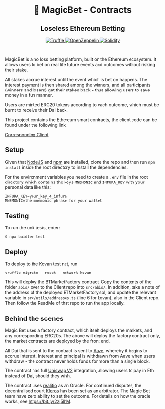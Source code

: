 <h1 align="center">
  <span role="img" aria-label="tophat">
    🎩
  </span>
  MagicBet - Contracts
</h1>
<h2 align="center">Loseless Ethereum Betting</h2>

<p align="center">
    <a href="https://www.trufflesuite.com/">
    <img src="https://img.shields.io/badge/built%20with-Truffle-blueviolet?style=flat-square" alt="Truffle" />
    </a>
    <a href="https://docs.openzeppelin.com/">
    <img src="https://img.shields.io/badge/built%20with-OpenZeppelin-3677FF?style=flat-square" alt="OpenZeppelin" />
    </a>
        <a href="https://solidity.readthedocs.io/en/v0.6.7/index.html">
    <img src="https://img.shields.io/badge/solc-0.6.7-brown?style=flat-square" alt="Solidity" />
    </a>
</p>

<br/>

MagicBet is a no loss betting platform, built on the Ethereum ecosystem. It allows users to bet on real life future events and outcomes without risking their stake.

All stakes accrue interest until the event which is bet on happens. The interest payment is then shared among the winners, and all participants (winners and losers) get their stakes back - thus allowing users to save money in a fun manner.

Users are minted ERC20 tokens according to each outcome, which must be burnt to receive their Dai back.

This project contains the Ethereum smart contracts, the client code can be found under the following link.

[Corresponding Client](https://github.com/BetTogether/BetTogether-Client)

## Setup

Given that [NodeJS](https://nodejs.org/) and [npm](https://www.npmjs.com/) are installed, clone the repo and then run `npm install` inside the root directory to install the dependencies.

For the environment variables you need to create a `.env` file in the root directory which contains the keys `MNEMONIC` and `INFURA_KEY` with your personal data like this:

```
INFURA_KEY=your_key_4_infura
MNEMONIC=the mnemonic phrase for your wallet
```

## Testing

To run the unit tests, enter:

```
$ npx buidler test
```

## Deploy

To deploy to the Kovan test net, run

```
truffle migrate --reset --network kovan
```

This will deploy the BTMarketFactory contract. Copy the contents of the folder `abis/` over to the Client repo into `src/abis/`. In addition, take a note of the address of the deployed BTMarketFactory.sol, and update the relevant variable in `src/utils/addresses.ts` (line 6 for kovan), also in the Client repo. Then follow the ReadMe of that repo to run the app locally.

## Behind the scenes

Magic Bet uses a factory contract, which itself deploys the markets, and any corresponding ERC20s. The above will deploy the factory contract only, the market contracts are deployed by the front end.

All Dai that is sent to the contract is sent to [Aave](https://aave.com/), whereby it begins to accrue interest. Interest and principal is withdrawn from Aave when users withdraw - the contract never holds funds for more than a single block.

The contract has full [Uniswap V2](https://uniswap.org/) integration, allowing users to pay in Eth instead of Dai, should they wish.

The contract uses [realitio](https://realit.io/) as an Oracle. For continued disputes, the decentralised court [Kleros](https://kleros.io) has been set as an arbitrator. The Magic Bet team have zero ability to set the outcome. For details on how the oracle works, see https://bit.ly/2zj5lhM.

